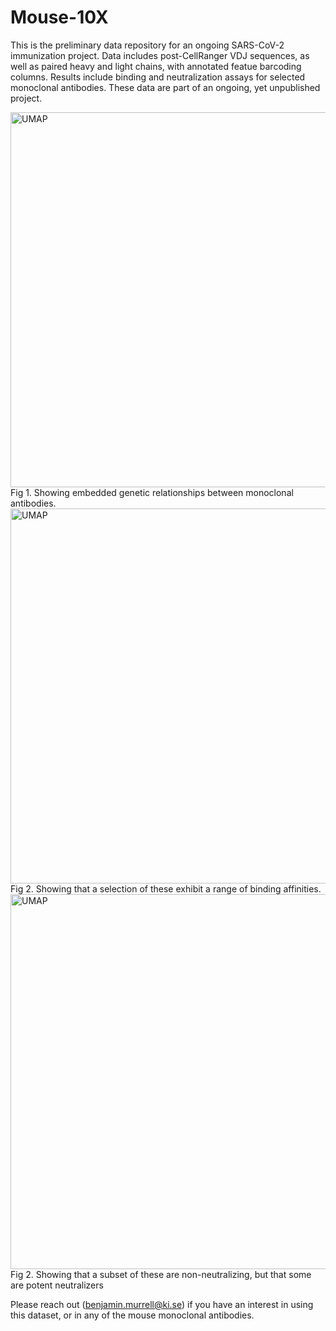 # Mouse-10X

This is the preliminary data repository for an ongoing SARS-CoV-2 immunization project. Data includes post-CellRanger VDJ sequences, as well as paired heavy and light chains, with annotated featue barcoding columns. Results include binding and neutralization assays for selected monoclonal antibodies. These data are part of an ongoing, yet unpublished project.

<img width="600" alt="UMAP" src="https://user-images.githubusercontent.com/1152087/110464352-522bf780-80d3-11eb-812f-575fd6195019.png">
Fig 1. Showing embedded genetic relationships between monoclonal antibodies.
<img width="600" alt="UMAP" src="https://user-images.githubusercontent.com/1152087/110682736-91de0680-81db-11eb-95ee-e552e7051155.png">
Fig 2. Showing that a selection of these exhibit a range of binding affinities.
<img width="600" alt="UMAP" src="https://user-images.githubusercontent.com/1152087/110682813-aa4e2100-81db-11eb-93b5-c688d3df6e07.png">
Fig 2. Showing that a subset of these are non-neutralizing, but that some are potent neutralizers

Please reach out (benjamin.murrell@ki.se) if you have an interest in using this dataset, or in any of the mouse monoclonal antibodies.
